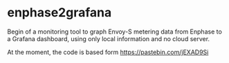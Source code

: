 # enphase2grafana

Begin of a monitoring tool to graph Envoy-S metering data from Enphase to a Grafana dashboard, using only local information and no cloud server.

At the moment, the code is based form https://pastebin.com/jEXAD9Si
